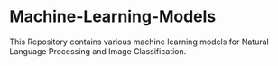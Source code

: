 # Machine-Learning-Models

This Repository contains various machine learning models for Natural Language Processing and Image Classification.

